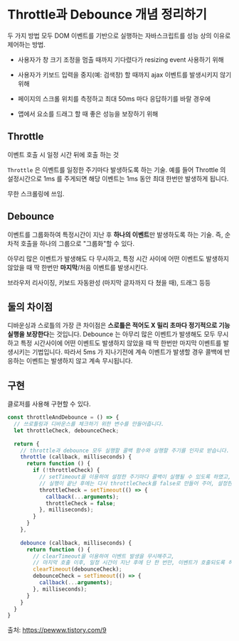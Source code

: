 # Throttle과 Debounce 개념 정리하기

두 가지 방법 모두 DOM 이벤트를 기반으로 실행하는 자바스크립트를 성능 상의 이유로 제어하는 방법.

- 사용자가 창 크기 조정을 멈출 때까지 기다렸다가 resizing event 사용하기 위해

- 사용자가 키보드 입력을 중지(예: 검색창) 할 때까지 ajax 이벤트를 발생시키지 않기 위해

- 페이지의 스크롤 위치를 측정하고 최대 50ms 마다 응답하기를 바랄 경우에

- 앱에서 요소를 드래그 할 때 좋은 성능을 보장하기 위해

## Throttle

이벤트 호출 시 일정 시간 뒤에 호출 하는 것

`Throttle` 은 이벤트를 일정한 주기마다 발생하도록 하는 기술.
예를 들어 Throttle 의 설정시간으로 1ms 를 주게되면 해당 이벤트는 1ms 동안 최대 한번만 발생하게 됩니다.

무한 스크롤링에 쓰임.

## Debounce

이벤트를 그룹화하여 특정시간이 지난 후 **하나의 이벤트**만 발생하도록 하는 기술. 
즉, 순차적 호출을 하나의 그룹으로 "그룹화"할 수 있다.

아무리 많은 이벤트가 발생해도 다 무시하고, 특정 시간 사이에 어떤 이벤트도 발생하지 않았을 때 딱 한번만 **마지막**/처음 이벤트를 발생시킨다.


브라우저 리사이징, 키보드 자동완성 (마지막 글자까지 다 쳤을 때), 드래그 등등

## 둘의 차이점

디바운싱과 스로틀의 가장 큰 차이점은 **스로틀은 적어도 X 밀리 초마다 정기적으로 기능 실행을 보장한다**는 것입니다.
Debounce 는 아무리 많은 이벤트가 발생해도 모두 무시하고 특정 시간사이에 어떤 이벤트도 발생하지 않았을 때 딱 한번만 마지막 이벤트를 발생시키는 기법입니다.
따라서 5ms 가 지나기전에 계속 이벤트가 발생할 경우 콜백에 반응하는 이벤트는 발생하지 않고 계속 무시됩니다.

## 구현

클로저를 사용해 구현할 수 있다.

```js
const throttleAndDebounce = () => {
  // 쓰로틀링과 디바운스를 체크하기 위한 변수를 만들어줍니다.
  let throttleCheck, debounceCheck;
  
  return {
    // throttle과 debounce 모두 실행할 콜백 함수와 실행할 주기를 인자로 받습니다.
    throttle (callback, milliseconds) {
      return function () {
        if (!throttleCheck) {
          // setTimeout을 이용하여 설정한 주기마다 콜백이 실행될 수 있도록 하였고,
          // 실행이 끝난 후에는 다시 throttleCheck를 false로 만들어 주어, 설정한 주기마다 이벤트가 한 번씩만 호출되도록 하였습니다.
          throttleCheck = setTimeout(() => {
            callback(...arguments);
            throttleCheck = false;
          }, milliseconds);
        }
      }
    },
    
    debounce (callback, milliseconds) {
      return function () {
        // clearTimeout을 이용하여 이벤트 발생을 무시해주고,
        // 마지막 호출 이후, 일정 시간이 지난 후에 단 한 번만, 이벤트가 호출되도록 하였습니다.
        clearTimeout(debounceCheck);
        debounceCheck = setTimeout(() => {
          callback(...arguments);
        }, milliseconds);
      }
    }
  }
}
```

출처: https://pewww.tistory.com/9